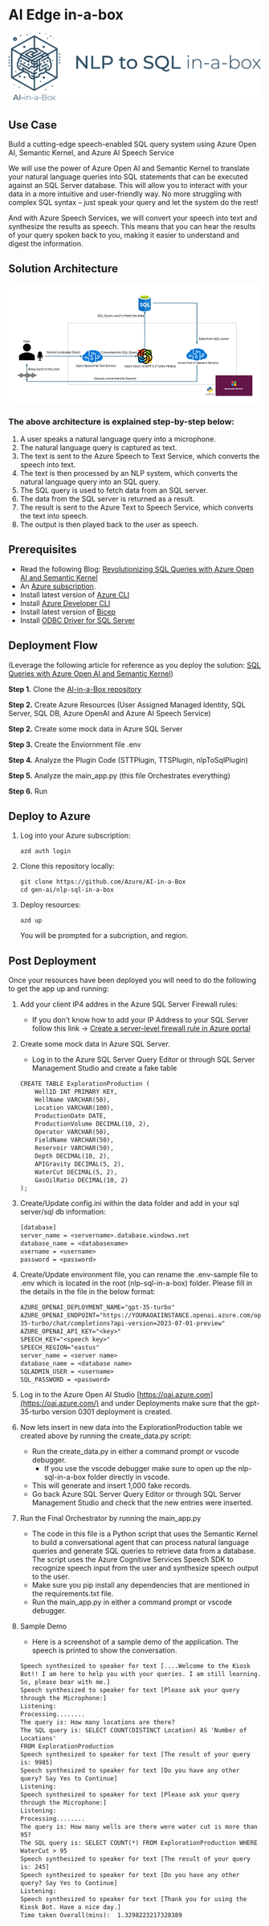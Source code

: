 # AI Edge in-a-box
![Banner](./readme_assets/banner-nlp-to-sql-in-a-box.png)

## Use Case
Build a cutting-edge speech-enabled SQL query system using Azure Open AI, Semantic Kernel, and Azure AI Speech Service

We will use the power of Azure Open AI and Semantic Kernel to translate your natural language queries into SQL statements that can be executed against an SQL Server database. This will allow you to interact with your data in a more intuitive and user-friendly way. No more struggling with complex SQL syntax – just speak your query and let the system do the rest!

And with Azure Speech Services, we will convert your speech into text and synthesize the results as speech. This means that you can hear the results of your query spoken back to you, making it easier to understand and digest the information.

## Solution Architecture
<img src="./readme_assets/nlp-to-sql-architecture.png" />

### The above architecture is explained step-by-step below:
1. A user speaks a natural language query into a microphone.
1. The natural language query is captured as text.
1. The text is sent to the Azure Speech to Text Service, which converts the speech into text.
1. The text is then processed by an NLP system, which converts the natural language query into an SQL query.
1. The SQL query is used to fetch data from an SQL server.
1. The data from the SQL server is returned as a result.
1. The result is sent to the Azure Text to Speech Service, which converts the text into speech.
1. The output is then played back to the user as speech.

## Prerequisites
* Read the following Blog: [Revolutionizing SQL Queries with Azure Open AI and Semantic Kernel](https://techcommunity.microsoft.com/t5/analytics-on-azure-blog/revolutionizing-sql-queries-with-azure-open-ai-and-semantic/ba-p/3913513)
* An [Azure subscription](https://azure.microsoft.com/en-us/free/).
* Install latest version of [Azure CLI](https://docs.microsoft.com/en-us/cli/azure/install-azure-cli-windows?view=azure-cli-latest)
* Install [Azure Developer CLI](https://learn.microsoft.com/en-us/azure/developer/azure-developer-cli/install-azd)
* Install latest version of [Bicep](https://docs.microsoft.com/en-us/azure/azure-resource-manager/bicep/install)
* Install [ODBC Driver for SQL Server](https://learn.microsoft.com/en-us/sql/connect/odbc/download-odbc-driver-for-sql-server) 

## Deployment Flow 
(Leverage the following article for reference as you deploy the solution: [SQL Queries with Azure Open AI and Semantic Kernel](https://techcommunity.microsoft.com/t5/analytics-on-azure-blog/revolutionizing-sql-queries-with-azure-open-ai-and-semantic/ba-p/3913513))

**Step 1.** Clone the [AI-in-a-Box repository](https://github.com/Azure/AI-in-a-Box)

**Step 2.** Create Azure Resources (User Assigned Managed Identity, SQL Server, SQL DB, Azure OpenAI and Azure AI Speech Service)

**Step 2.** Create some mock data in Azure SQL Server

**Step 3.** Create the Enviornment file .env

**Step 4.** Analyze the Plugin Code (STTPlugin, TTSPlugin, nlpToSqlPlugin)

**Step 5.** Analyze the main_app.py (this file Orchestrates everything)

**Step 6.** Run

## Deploy to Azure

1. Log into your Azure subscription: 
    ```
    azd auth login
    ```

1. Clone this repository locally: 

    ```
    git clone https://github.com/Azure/AI-in-a-Box
    cd gen-ai/nlp-sql-in-a-box
    ```

2. Deploy resources:
    ```
    azd up
    ```

    You will be prompted for a subcription, and region.


## Post Deployment
Once your resources have been deployed you will need to do the following to get the app up and running:

1. Add your client IP4 addres in the Azure SQL Server Firewall rules:       
    * If you don't know how to add your IP Address to your SQL Server follow this link -> [Create a server-level firewall rule in Azure portal](https://learn.microsoft.com/en-us/azure/azure-sql/database/firewall-create-server-level-portal-quickstart)

2. Create some mock data in Azure SQL Server. 
    * Log in to the Azure SQL Server Query Editor or through SQL Server Management Studio and create a fake table
    ```
    CREATE TABLE ExplorationProduction (
        WellID INT PRIMARY KEY,
        WellName VARCHAR(50),
        Location VARCHAR(100),
        ProductionDate DATE,
        ProductionVolume DECIMAL(10, 2),
        Operator VARCHAR(50),
        FieldName VARCHAR(50),
        Reservoir VARCHAR(50),
        Depth DECIMAL(10, 2),
        APIGravity DECIMAL(5, 2),
        WaterCut DECIMAL(5, 2),
        GasOilRatio DECIMAL(10, 2)
    );
    ```
3. Create/Update config.ini within the data folder and add in your sql server/sql db information:

    ```
    [database]
    server_name = <servername>.database.windows.net
    database_name = <databasename>
    username = <username>
    password = <password>
    ```

4. Create/Update environment file, you can rename the .env-sample file to .env which is located in the root (nlp-sql-in-a-box) folder. Please fill in the details in the file in the below format:

    ```
    AZURE_OPENAI_DEPLOYMENT_NAME="gpt-35-turbo"
    AZURE_OPENAI_ENDPOINT="https://YOURAOAIINSTANCE.openai.azure.com/openai/deployments/gpt-35-turbo/chat/completions?api-version=2023-07-01-preview"
    AZURE_OPENAI_API_KEY="<key>"
    SPEECH_KEY="<speech key>"
    SPEECH_REGION="eastus"
    server_name = <server name>
    database_name = <database name>
    SQLADMIN_USER = <username>
    SQL_PASSWORD = <password>
    ```

5. Log in to the Azure Open AI Studio [https://oai.azure.com](https://oai.azure.com/) and under Deployments make sure that the gpt-35-turbo version 0301 deployment is created.

6. Now lets insert in new data into the ExplorationProduction table we created above by running the create_data.py script:
    * Run the create_data.py in either a command prompt or vscode debugger.
        * If you use the vscode debugger make sure to open up the nlp-sql-in-a-box folder directly in vscode.
    * This will generate and insert 1,000 fake records. 
    * Go back Azure SQL Server Query Editor or through SQL Server Management Studio and check that the new entries were inserted.

7. Run the Final Orchestrator by running the main_app.py
    * The code in this file is a Python script that uses the Semantic Kernel to build a conversational agent that can process natural language queries and generate SQL queries to retrieve data from a database. The script uses the Azure Cognitive Services Speech SDK to recognize speech input from the user and synthesize speech output to the user.
     * Make sure you pip install any dependencies that are mentioned in the requirements.txt file.
     * Run the main_app.py in either a command prompt or vscode debugger.

8. Sample Demo
    * Here is a screenshot of a sample demo of the application. The speech is printed to show the conversation.

    ```
    Speech synthesized to speaker for text [....Welcome to the Kiosk Bot!! I am here to help you with your queries. I am still learning. So, please bear with me.]
    Speech synthesized to speaker for text [Please ask your query through the Microphone:]
    Listening:
    Processing........
    The query is: How many locations are there?
    The SQL query is: SELECT COUNT(DISTINCT Location) AS 'Number of Locations'
    FROM ExplorationProduction
    Speech synthesized to speaker for text [The result of your query is: 9985]
    Speech synthesized to speaker for text [Do you have any other query? Say Yes to Continue]
    Listening:
    Speech synthesized to speaker for text [Please ask your query through the Microphone:]
    Listening:
    Processing........
    The query is: How many wells are there were water cut is more than 95?
    The SQL query is: SELECT COUNT(*) FROM ExplorationProduction WHERE WaterCut > 95
    Speech synthesized to speaker for text [The result of your query is: 245]
    Speech synthesized to speaker for text [Do you have any other query? Say Yes to Continue]
    Listening:
    Speech synthesized to speaker for text [Thank you for using the Kiosk Bot. Have a nice day.]
    Time taken Overall(mins):  1.3298223217328389
    ```


